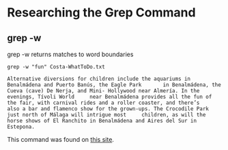 # Researching the Grep Command 

## grep -w 

grep -w returns matches to word boundaries

    grep -w "fun" Costa-WhatToDo.txt
    
    Alternative diversions for children include the aquariums in Benalmádena and Puerto Banús, the Eagle Park       in Benalmádena, the Cueva (cave) De Nerja, and Mini- Hollywood near Almería. In the evenings, Tívoli World     near Benalmádena provides all the fun of the fair, with carnival rides and a roller coaster, and there’s       also a bar and flamenco show for the grown-ups. The Crocodile Park just north of Málaga will intrigue most     children, as will the horse shows of El Ranchito in Benalmádena and Aires del Sur in Estepona.
    
    
This command was found on [this site](https://swcarpentry.github.io/shell-novice/07-find/index.html#:~:text=The%20grep%20command%20searches%20through).

